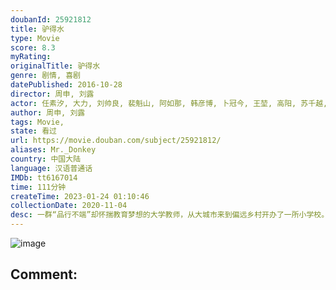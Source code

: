 ```yaml
---
doubanId: 25921812
title: 驴得水
type: Movie
score: 8.3
myRating: 
originalTitle: 驴得水
genre: 剧情, 喜剧
datePublished: 2016-10-28
director: 周申, 刘露
actor: 任素汐, 大力, 刘帅良, 裴魁山, 阿如那, 韩彦博, 卜冠今, 王堃, 高阳, 苏千越, 麦亚瑟, 王峰, 周申
author: 周申, 刘露
tags: Movie, 
state: 看过
url: https://movie.douban.com/subject/25921812/
aliases: Mr._Donkey
country: 中国大陆
language: 汉语普通话
IMDb: tt6167014
time: 111分钟
createTime: 2023-01-24 01:10:46
collectionDate: 2020-11-04
desc: 一群“品行不端”却怀揣教育梦想的大学教师，从大城市来到偏远乡村开办了一所小学校。学校待遇惨淡、生活艰苦，但老师们都自得其乐，每天嘻嘻哈哈打成一片。然而教育部特派员要来突击检查的消息打破了安宁，因为学校...
---
```


![image](p2393044761.jpg)

Comment: 
---

